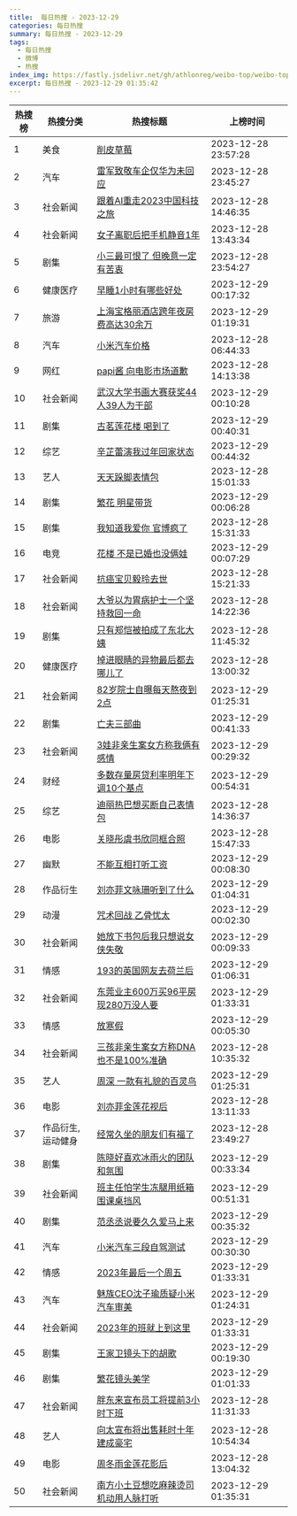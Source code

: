 ```yaml
---
title:  每日热搜 - 2023-12-29
categories: 每日热搜
summary: 每日热搜 - 2023-12-29
tags:
  - 每日热搜
  - 微博
  - 热搜
index_img: https://fastly.jsdelivr.net/gh/athlonreg/weibo-top/weibo-top.jpeg
excerpt: 每日热搜 - 2023-12-29 01:35:42
---
```


| 热搜榜 | 热搜分类 | 热搜标题 | 上榜时间 |
| --- | --- | --- | --- |
| 1 | 美食 | [削皮草莓](https://s.weibo.com/weibo%3Fq%3D%2523%E5%89%8A%E7%9A%AE%E8%8D%89%E8%8E%93%2523) | 2023-12-28 23:57:28 | 
| 2 | 汽车 | [雷军致敬车企仅华为未回应](https://s.weibo.com/weibo%3Fq%3D%2523%E9%9B%B7%E5%86%9B%E8%87%B4%E6%95%AC%E8%BD%A6%E4%BC%81%E4%BB%85%E5%8D%8E%E4%B8%BA%E6%9C%AA%E5%9B%9E%E5%BA%94%2523) | 2023-12-28 23:45:27 | 
| 3 | 社会新闻 | [跟着AI重走2023中国科技之旅](https://s.weibo.com/weibo%3Fq%3D%2523%E8%B7%9F%E7%9D%80AI%E9%87%8D%E8%B5%B02023%E4%B8%AD%E5%9B%BD%E7%A7%91%E6%8A%80%E4%B9%8B%E6%97%85%2523) | 2023-12-28 14:46:35 | 
| 4 | 社会新闻 | [女子离职后把手机静音1年](https://s.weibo.com/weibo%3Fq%3D%2523%E5%A5%B3%E5%AD%90%E7%A6%BB%E8%81%8C%E5%90%8E%E6%8A%8A%E6%89%8B%E6%9C%BA%E9%9D%99%E9%9F%B31%E5%B9%B4%2523) | 2023-12-28 13:43:34 | 
| 5 | 剧集 | [小三最可恨了 但晚意一定有苦衷](https://s.weibo.com/weibo%3Fq%3D%2523%E5%B0%8F%E4%B8%89%E6%9C%80%E5%8F%AF%E6%81%A8%E4%BA%86%20%E4%BD%86%E6%99%9A%E6%84%8F%E4%B8%80%E5%AE%9A%E6%9C%89%E8%8B%A6%E8%A1%B7%2523) | 2023-12-28 23:54:27 | 
| 6 | 健康医疗 | [早睡1小时有哪些好处](https://s.weibo.com/weibo%3Fq%3D%2523%E6%97%A9%E7%9D%A11%E5%B0%8F%E6%97%B6%E6%9C%89%E5%93%AA%E4%BA%9B%E5%A5%BD%E5%A4%84%2523) | 2023-12-29 00:17:32 | 
| 7 | 旅游 | [上海宝格丽酒店跨年夜房费高达30余万](https://s.weibo.com/weibo%3Fq%3D%2523%E4%B8%8A%E6%B5%B7%E5%AE%9D%E6%A0%BC%E4%B8%BD%E9%85%92%E5%BA%97%E8%B7%A8%E5%B9%B4%E5%A4%9C%E6%88%BF%E8%B4%B9%E9%AB%98%E8%BE%BE30%E4%BD%99%E4%B8%87%2523) | 2023-12-29 01:19:31 | 
| 8 | 汽车 | [小米汽车价格](https://s.weibo.com/weibo%3Fq%3D%2523%E5%B0%8F%E7%B1%B3%E6%B1%BD%E8%BD%A6%E4%BB%B7%E6%A0%BC%2523) | 2023-12-28 06:44:33 | 
| 9 | 网红 | [papi酱 向电影市场道歉](https://s.weibo.com/weibo%3Fq%3D%2523papi%E9%85%B1%20%E5%90%91%E7%94%B5%E5%BD%B1%E5%B8%82%E5%9C%BA%E9%81%93%E6%AD%89%2523) | 2023-12-28 14:13:38 | 
| 10 | 社会新闻 | [武汉大学书画大赛获奖44人39人为干部](https://s.weibo.com/weibo%3Fq%3D%2523%E6%AD%A6%E6%B1%89%E5%A4%A7%E5%AD%A6%E4%B9%A6%E7%94%BB%E5%A4%A7%E8%B5%9B%E8%8E%B7%E5%A5%9644%E4%BA%BA39%E4%BA%BA%E4%B8%BA%E5%B9%B2%E9%83%A8%2523) | 2023-12-29 00:10:28 | 
| 11 | 剧集 | [古茗莲花楼 喝到了](https://s.weibo.com/weibo%3Fq%3D%2523%E5%8F%A4%E8%8C%97%E8%8E%B2%E8%8A%B1%E6%A5%BC%20%E5%96%9D%E5%88%B0%E4%BA%86%2523) | 2023-12-29 00:40:31 | 
| 12 | 综艺 | [辛芷蕾演我过年回家状态](https://s.weibo.com/weibo%3Fq%3D%2523%E8%BE%9B%E8%8A%B7%E8%95%BE%E6%BC%94%E6%88%91%E8%BF%87%E5%B9%B4%E5%9B%9E%E5%AE%B6%E7%8A%B6%E6%80%81%2523) | 2023-12-29 00:44:32 | 
| 13 | 艺人 | [天天跺脚表情包](https://s.weibo.com/weibo%3Fq%3D%2523%E5%A4%A9%E5%A4%A9%E8%B7%BA%E8%84%9A%E8%A1%A8%E6%83%85%E5%8C%85%2523) | 2023-12-28 15:01:33 | 
| 14 | 剧集 | [繁花 明星带货](https://s.weibo.com/weibo%3Fq%3D%2523%E7%B9%81%E8%8A%B1%20%E6%98%8E%E6%98%9F%E5%B8%A6%E8%B4%A7%2523) | 2023-12-29 00:06:28 | 
| 15 | 剧集 | [我知道我爱你 官博疯了](https://s.weibo.com/weibo%3Fq%3D%2523%E6%88%91%E7%9F%A5%E9%81%93%E6%88%91%E7%88%B1%E4%BD%A0%20%E5%AE%98%E5%8D%9A%E7%96%AF%E4%BA%86%2523) | 2023-12-28 15:31:33 | 
| 16 | 电竞 | [花楼 不是已婚也没俩娃](https://s.weibo.com/weibo%3Fq%3D%2523%E8%8A%B1%E6%A5%BC%20%E4%B8%8D%E6%98%AF%E5%B7%B2%E5%A9%9A%E4%B9%9F%E6%B2%A1%E4%BF%A9%E5%A8%83%2523) | 2023-12-29 00:07:29 | 
| 17 | 社会新闻 | [抗癌宝贝毅玲去世](https://s.weibo.com/weibo%3Fq%3D%2523%E6%8A%97%E7%99%8C%E5%AE%9D%E8%B4%9D%E6%AF%85%E7%8E%B2%E5%8E%BB%E4%B8%96%2523) | 2023-12-28 15:21:33 | 
| 18 | 社会新闻 | [大爷以为胃病护士一个坚持救回一命](https://s.weibo.com/weibo%3Fq%3D%2523%E5%A4%A7%E7%88%B7%E4%BB%A5%E4%B8%BA%E8%83%83%E7%97%85%E6%8A%A4%E5%A3%AB%E4%B8%80%E4%B8%AA%E5%9D%9A%E6%8C%81%E6%95%91%E5%9B%9E%E4%B8%80%E5%91%BD%2523) | 2023-12-28 14:22:36 | 
| 19 | 剧集 | [只有郑恺被拍成了东北大姨](https://s.weibo.com/weibo%3Fq%3D%2523%E5%8F%AA%E6%9C%89%E9%83%91%E6%81%BA%E8%A2%AB%E6%8B%8D%E6%88%90%E4%BA%86%E4%B8%9C%E5%8C%97%E5%A4%A7%E5%A7%A8%2523) | 2023-12-28 11:45:32 | 
| 20 | 健康医疗 | [掉进眼睛的异物最后都去哪儿了](https://s.weibo.com/weibo%3Fq%3D%2523%E6%8E%89%E8%BF%9B%E7%9C%BC%E7%9D%9B%E7%9A%84%E5%BC%82%E7%89%A9%E6%9C%80%E5%90%8E%E9%83%BD%E5%8E%BB%E5%93%AA%E5%84%BF%E4%BA%86%2523) | 2023-12-28 13:00:32 | 
| 21 | 社会新闻 | [82岁院士自曝每天熬夜到2点](https://s.weibo.com/weibo%3Fq%3D%252382%E5%B2%81%E9%99%A2%E5%A3%AB%E8%87%AA%E6%9B%9D%E6%AF%8F%E5%A4%A9%E7%86%AC%E5%A4%9C%E5%88%B02%E7%82%B9%2523) | 2023-12-29 01:25:31 | 
| 22 | 剧集 | [亡夫三部曲](https://s.weibo.com/weibo%3Fq%3D%2523%E4%BA%A1%E5%A4%AB%E4%B8%89%E9%83%A8%E6%9B%B2%2523) | 2023-12-29 00:41:33 | 
| 23 | 社会新闻 | [3娃非亲生案女方称我俩有感情](https://s.weibo.com/weibo%3Fq%3D%25233%E5%A8%83%E9%9D%9E%E4%BA%B2%E7%94%9F%E6%A1%88%E5%A5%B3%E6%96%B9%E7%A7%B0%E6%88%91%E4%BF%A9%E6%9C%89%E6%84%9F%E6%83%85%2523) | 2023-12-29 00:29:32 | 
| 24 | 财经 | [多数存量房贷利率明年下调10个基点](https://s.weibo.com/weibo%3Fq%3D%2523%E5%A4%9A%E6%95%B0%E5%AD%98%E9%87%8F%E6%88%BF%E8%B4%B7%E5%88%A9%E7%8E%87%E6%98%8E%E5%B9%B4%E4%B8%8B%E8%B0%8310%E4%B8%AA%E5%9F%BA%E7%82%B9%2523) | 2023-12-29 00:54:31 | 
| 25 | 综艺 | [迪丽热巴想买断自己表情包](https://s.weibo.com/weibo%3Fq%3D%2523%E8%BF%AA%E4%B8%BD%E7%83%AD%E5%B7%B4%E6%83%B3%E4%B9%B0%E6%96%AD%E8%87%AA%E5%B7%B1%E8%A1%A8%E6%83%85%E5%8C%85%2523) | 2023-12-28 14:36:37 | 
| 26 | 电影 | [关晓彤虞书欣同框合照](https://s.weibo.com/weibo%3Fq%3D%2523%E5%85%B3%E6%99%93%E5%BD%A4%E8%99%9E%E4%B9%A6%E6%AC%A3%E5%90%8C%E6%A1%86%E5%90%88%E7%85%A7%2523) | 2023-12-28 15:47:33 | 
| 27 | 幽默 | [不能互相打听工资](https://s.weibo.com/weibo%3Fq%3D%2523%E4%B8%8D%E8%83%BD%E4%BA%92%E7%9B%B8%E6%89%93%E5%90%AC%E5%B7%A5%E8%B5%84%2523) | 2023-12-29 00:08:30 | 
| 28 | 作品衍生 | [刘亦菲文咏珊听到了什么](https://s.weibo.com/weibo%3Fq%3D%2523%E5%88%98%E4%BA%A6%E8%8F%B2%E6%96%87%E5%92%8F%E7%8F%8A%E5%90%AC%E5%88%B0%E4%BA%86%E4%BB%80%E4%B9%88%2523) | 2023-12-29 01:04:31 | 
| 29 | 动漫 | [咒术回战 乙骨忧太](https://s.weibo.com/weibo%3Fq%3D%2523%E5%92%92%E6%9C%AF%E5%9B%9E%E6%88%98%20%E4%B9%99%E9%AA%A8%E5%BF%A7%E5%A4%AA%2523) | 2023-12-29 00:02:30 | 
| 30 | 社会新闻 | [她放下书包后我只想说女侠失敬](https://s.weibo.com/weibo%3Fq%3D%2523%E5%A5%B9%E6%94%BE%E4%B8%8B%E4%B9%A6%E5%8C%85%E5%90%8E%E6%88%91%E5%8F%AA%E6%83%B3%E8%AF%B4%E5%A5%B3%E4%BE%A0%E5%A4%B1%E6%95%AC%2523) | 2023-12-29 00:09:33 | 
| 31 | 情感 | [193的英国网友去荷兰后](https://s.weibo.com/weibo%3Fq%3D%2523193%E7%9A%84%E8%8B%B1%E5%9B%BD%E7%BD%91%E5%8F%8B%E5%8E%BB%E8%8D%B7%E5%85%B0%E5%90%8E%2523) | 2023-12-29 01:06:31 | 
| 32 | 社会新闻 | [东莞业主600万买96平房现280万没人要](https://s.weibo.com/weibo%3Fq%3D%2523%E4%B8%9C%E8%8E%9E%E4%B8%9A%E4%B8%BB600%E4%B8%87%E4%B9%B096%E5%B9%B3%E6%88%BF%E7%8E%B0280%E4%B8%87%E6%B2%A1%E4%BA%BA%E8%A6%81%2523) | 2023-12-29 01:33:31 | 
| 33 | 情感 | [放寒假](https://s.weibo.com/weibo%3Fq%3D%2523%E6%94%BE%E5%AF%92%E5%81%87%2523) | 2023-12-29 00:05:30 | 
| 34 | 社会新闻 | [三孩非亲生案女方称DNA也不是100%准确](https://s.weibo.com/weibo%3Fq%3D%2523%E4%B8%89%E5%AD%A9%E9%9D%9E%E4%BA%B2%E7%94%9F%E6%A1%88%E5%A5%B3%E6%96%B9%E7%A7%B0DNA%E4%B9%9F%E4%B8%8D%E6%98%AF100%25%E5%87%86%E7%A1%AE%2523) | 2023-12-28 10:35:32 | 
| 35 | 艺人 | [周深 一款有礼貌的百灵鸟](https://s.weibo.com/weibo%3Fq%3D%2523%E5%91%A8%E6%B7%B1%20%E4%B8%80%E6%AC%BE%E6%9C%89%E7%A4%BC%E8%B2%8C%E7%9A%84%E7%99%BE%E7%81%B5%E9%B8%9F%2523) | 2023-12-29 01:25:31 | 
| 36 | 电影 | [刘亦菲金莲花视后](https://s.weibo.com/weibo%3Fq%3D%2523%E5%88%98%E4%BA%A6%E8%8F%B2%E9%87%91%E8%8E%B2%E8%8A%B1%E8%A7%86%E5%90%8E%2523) | 2023-12-28 13:11:33 | 
| 37 | 作品衍生,运动健身 | [经常久坐的朋友们有福了](https://s.weibo.com/weibo%3Fq%3D%2523%E7%BB%8F%E5%B8%B8%E4%B9%85%E5%9D%90%E7%9A%84%E6%9C%8B%E5%8F%8B%E4%BB%AC%E6%9C%89%E7%A6%8F%E4%BA%86%2523) | 2023-12-28 23:49:27 | 
| 38 | 剧集 | [陈晓好喜欢冰雨火的团队和氛围](https://s.weibo.com/weibo%3Fq%3D%2523%E9%99%88%E6%99%93%E5%A5%BD%E5%96%9C%E6%AC%A2%E5%86%B0%E9%9B%A8%E7%81%AB%E7%9A%84%E5%9B%A2%E9%98%9F%E5%92%8C%E6%B0%9B%E5%9B%B4%2523) | 2023-12-29 00:33:34 | 
| 39 | 社会新闻 | [班主任怕学生冻腿用纸箱围课桌挡风](https://s.weibo.com/weibo%3Fq%3D%2523%E7%8F%AD%E4%B8%BB%E4%BB%BB%E6%80%95%E5%AD%A6%E7%94%9F%E5%86%BB%E8%85%BF%E7%94%A8%E7%BA%B8%E7%AE%B1%E5%9B%B4%E8%AF%BE%E6%A1%8C%E6%8C%A1%E9%A3%8E%2523) | 2023-12-29 00:51:31 | 
| 40 | 剧集 | [范丞丞说要久久爱马上来](https://s.weibo.com/weibo%3Fq%3D%2523%E8%8C%83%E4%B8%9E%E4%B8%9E%E8%AF%B4%E8%A6%81%E4%B9%85%E4%B9%85%E7%88%B1%E9%A9%AC%E4%B8%8A%E6%9D%A5%2523) | 2023-12-29 00:35:32 | 
| 41 | 汽车 | [小米汽车三段自驾测试](https://s.weibo.com/weibo%3Fq%3D%2523%E5%B0%8F%E7%B1%B3%E6%B1%BD%E8%BD%A6%E4%B8%89%E6%AE%B5%E8%87%AA%E9%A9%BE%E6%B5%8B%E8%AF%95%2523) | 2023-12-29 00:30:30 | 
| 42 | 情感 | [2023年最后一个周五](https://s.weibo.com/weibo%3Fq%3D%25232023%E5%B9%B4%E6%9C%80%E5%90%8E%E4%B8%80%E4%B8%AA%E5%91%A8%E4%BA%94%2523) | 2023-12-29 01:33:31 | 
| 43 | 汽车 | [魅族CEO沈子瑜质疑小米汽车审美](https://s.weibo.com/weibo%3Fq%3D%2523%E9%AD%85%E6%97%8FCEO%E6%B2%88%E5%AD%90%E7%91%9C%E8%B4%A8%E7%96%91%E5%B0%8F%E7%B1%B3%E6%B1%BD%E8%BD%A6%E5%AE%A1%E7%BE%8E%2523) | 2023-12-29 01:24:31 | 
| 44 | 社会新闻 | [2023年的班就上到这里](https://s.weibo.com/weibo%3Fq%3D%25232023%E5%B9%B4%E7%9A%84%E7%8F%AD%E5%B0%B1%E4%B8%8A%E5%88%B0%E8%BF%99%E9%87%8C%2523) | 2023-12-29 01:33:31 | 
| 45 | 剧集 | [王家卫镜头下的胡歌](https://s.weibo.com/weibo%3Fq%3D%2523%E7%8E%8B%E5%AE%B6%E5%8D%AB%E9%95%9C%E5%A4%B4%E4%B8%8B%E7%9A%84%E8%83%A1%E6%AD%8C%2523) | 2023-12-29 00:19:30 | 
| 46 | 剧集 | [繁花镜头美学](https://s.weibo.com/weibo%3Fq%3D%2523%E7%B9%81%E8%8A%B1%E9%95%9C%E5%A4%B4%E7%BE%8E%E5%AD%A6%2523) | 2023-12-29 01:01:33 | 
| 47 | 社会新闻 | [胖东来宣布员工将提前3小时下班](https://s.weibo.com/weibo%3Fq%3D%2523%E8%83%96%E4%B8%9C%E6%9D%A5%E5%AE%A3%E5%B8%83%E5%91%98%E5%B7%A5%E5%B0%86%E6%8F%90%E5%89%8D3%E5%B0%8F%E6%97%B6%E4%B8%8B%E7%8F%AD%2523) | 2023-12-28 11:31:33 | 
| 48 | 艺人 | [向太宣布将出售耗时十年建成豪宅](https://s.weibo.com/weibo%3Fq%3D%2523%E5%90%91%E5%A4%AA%E5%AE%A3%E5%B8%83%E5%B0%86%E5%87%BA%E5%94%AE%E8%80%97%E6%97%B6%E5%8D%81%E5%B9%B4%E5%BB%BA%E6%88%90%E8%B1%AA%E5%AE%85%2523) | 2023-12-28 10:54:34 | 
| 49 | 电影 | [周冬雨金莲花影后](https://s.weibo.com/weibo%3Fq%3D%2523%E5%91%A8%E5%86%AC%E9%9B%A8%E9%87%91%E8%8E%B2%E8%8A%B1%E5%BD%B1%E5%90%8E%2523) | 2023-12-28 13:04:32 | 
| 50 | 社会新闻 | [南方小土豆想吃麻辣烫司机动用人脉打听](https://s.weibo.com/weibo%3Fq%3D%2523%E5%8D%97%E6%96%B9%E5%B0%8F%E5%9C%9F%E8%B1%86%E6%83%B3%E5%90%83%E9%BA%BB%E8%BE%A3%E7%83%AB%E5%8F%B8%E6%9C%BA%E5%8A%A8%E7%94%A8%E4%BA%BA%E8%84%89%E6%89%93%E5%90%AC%2523) | 2023-12-29 01:35:31 | 
